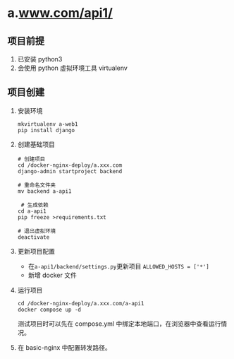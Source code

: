 # a.www.com/api1/

## 项目前提

1. 已安装 python3
2. 会使用 python 虚拟环境工具 virtualenv

## 项目创建

1. 安装环境
   ```
   mkvirtualenv a-web1
   pip install django
   ```
2. 创建基础项目

   ```
   # 创建项目
   cd /docker-nginx-deploy/a.xxx.com
   django-admin startproject backend

   # 重命名文件夹
   mv backend a-api1

    # 生成依赖
   cd a-api1
   pip freeze >requirements.txt

   # 退出虚拟环境
   deactivate
   ```

3. 更新项目配置
   - 在`a-api1/backend/settings.py`更新项目
     `ALLOWED_HOSTS = ['*']`
   - 新增 docker 文件
4. 运行项目
   ```
   cd /docker-nginx-deploy/a.xxx.com/a-api1
   docker compose up -d
   ```
   测试项目时可以先在 compose.yml 中绑定本地端口，在浏览器中查看运行情况。
5. 在 basic-nginx 中配置转发路径。
